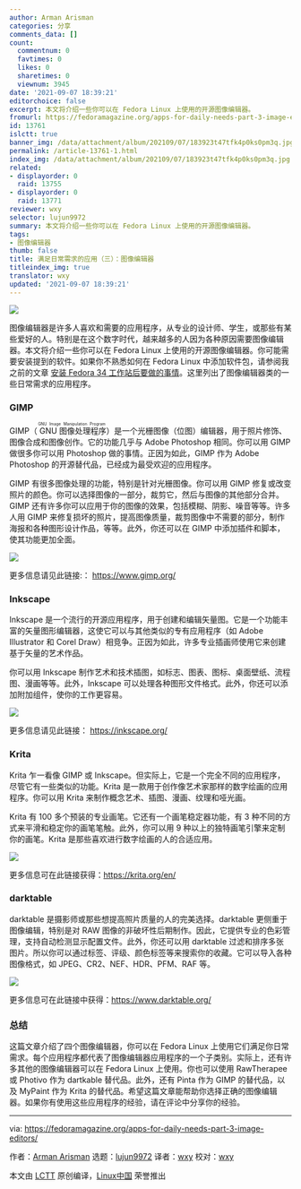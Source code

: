 ```yaml
---
author: Arman Arisman
categories: 分享
comments_data: []
count:
  commentnum: 0
  favtimes: 0
  likes: 0
  sharetimes: 0
  viewnum: 3945
date: '2021-09-07 18:39:21'
editorchoice: false
excerpt: 本文将介绍一些你可以在 Fedora Linux 上使用的开源图像编辑器。
fromurl: https://fedoramagazine.org/apps-for-daily-needs-part-3-image-editors/
id: 13761
islctt: true
banner_img: /data/attachment/album/202109/07/183923t47tfk4p0ks0pm3q.jpg
permalink: /article-13761-1.html
index_img: /data/attachment/album/202109/07/183923t47tfk4p0ks0pm3q.jpg.thumb.jpg
related:
- displayorder: 0
  raid: 13755
- displayorder: 0
  raid: 13771
reviewer: wxy
selector: lujun9972
summary: 本文将介绍一些你可以在 Fedora Linux 上使用的开源图像编辑器。
tags:
- 图像编辑器
thumb: false
title: 满足日常需求的应用（三）：图像编辑器
titleindex_img: true
translator: wxy
updated: '2021-09-07 18:39:21'
---
```


![](/data/attachment/album/202109/07/183923t47tfk4p0ks0pm3q.jpg)


图像编辑器是许多人喜欢和需要的应用程序，从专业的设计师、学生，或那些有某些爱好的人。特别是在这个数字时代，越来越多的人因为各种原因需要图像编辑器。本文将介绍一些你可以在 Fedora Linux 上使用的开源图像编辑器。你可能需要安装提到的软件。如果你不熟悉如何在 Fedora Linux 中添加软件包，请参阅我之前的文章 [安装 Fedora 34 工作站后要做的事情](https://fedoramagazine.org/things-to-do-after-installing-fedora-34-workstation/)。这里列出了图像编辑器类的一些日常需求的应用程序。


### GIMP


GIMP（<ruby> GNU 图像处理程序 <rt>  GNU Image Manipulation Program </rt></ruby>）是一个光栅图像（位图）编辑器，用于照片修饰、图像合成和图像创作。它的功能几乎与 Adobe Photoshop 相同。你可以用 GIMP 做很多你可以用 Photoshop 做的事情。正因为如此，GIMP 作为 Adobe Photoshop 的开源替代品，已经成为最受欢迎的应用程序。


GIMP 有很多图像处理的功能，特别是针对光栅图像。你可以用 GIMP 修复或改变照片的颜色。你可以选择图像的一部分，裁剪它，然后与图像的其他部分合并。GIMP 还有许多你可以应用于你的图像的效果，包括模糊、阴影、噪音等等。许多人用 GIMP 来修复损坏的照片，提高图像质量，裁剪图像中不需要的部分，制作海报和各种图形设计作品，等等。此外，你还可以在 GIMP 中添加插件和脚本，使其功能更加全面。


![](/data/attachment/album/202109/07/183924f2jkfyjekymz78ff.png)


更多信息请见此链接:： <https://www.gimp.org/>


### Inkscape


Inkscape 是一个流行的开源应用程序，用于创建和编辑矢量图。它是一个功能丰富的矢量图形编辑器，这使它可以与其他类似的专有应用程序（如 Adobe Illustrator 和 Corel Draw）相竞争。正因为如此，许多专业插画师使用它来创建基于矢量的艺术作品。


你可以用 Inkscape 制作艺术和技术插图，如标志、图表、图标、桌面壁纸、流程图、漫画等等。此外，Inkscape 可以处理各种图形文件格式。此外，你还可以添加附加组件，使你的工作更容易。


![](/data/attachment/album/202109/07/183925mqtfz17rro04t30w.png)


更多信息请见此链接： <https://inkscape.org/>


### Krita


Krita 乍一看像 GIMP 或 Inkscape。但实际上，它是一个完全不同的应用程序，尽管它有一些类似的功能。Krita 是一款用于创作像艺术家那样的数字绘画的应用程序。你可以用 Krita 来制作概念艺术、插图、漫画、纹理和哑光画。


Krita 有 100 多个预装的专业画笔。它还有一个画笔稳定器功能，有 3 种不同的方式来平滑和稳定你的画笔笔触。此外，你可以用 9 种以上的独特画笔引擎来定制你的画笔。Krita 是那些喜欢进行数字绘画的人的合适应用。


![](/data/attachment/album/202109/07/183926nxjzkl7z1nno0o79.png)


更多信息可在此链接获得：<https://krita.org/en/>


### darktable


darktable 是摄影师或那些想提高照片质量的人的完美选择。darktable 更侧重于图像编辑，特别是对 RAW 图像的非破坏性后期制作。因此，它提供专业的色彩管理，支持自动检测显示配置文件。此外，你还可以用 darktable 过滤和排序多张图片。所以你可以通过标签、评级、颜色标签等来搜索你的收藏。它可以导入各种图像格式，如 JPEG、CR2、NEF、HDR、PFM、RAF 等。


![](/data/attachment/album/202109/07/183927jw22701nb09zhkkw.png)


更多信息可在此链接中获得：<https://www.darktable.org/>


### 总结


这篇文章介绍了四个图像编辑器，你可以在 Fedora Linux 上使用它们满足你日常需求。每个应用程序都代表了图像编辑器应用程序的一个子类别。实际上，还有许多其他的图像编辑器可以在 Fedora Linux 上使用。你也可以使用 RawTherapee 或 Photivo 作为 dartkable 替代品。此外，还有 Pinta 作为 GIMP 的替代品，以及 MyPaint 作为 Krita 的替代品。希望这篇文章能帮助你选择正确的图像编辑器。如果你有使用这些应用程序的经验，请在评论中分享你的经验。




---


via: <https://fedoramagazine.org/apps-for-daily-needs-part-3-image-editors/>


作者：[Arman Arisman](https://fedoramagazine.org/author/armanwu/) 选题：[lujun9972](https://github.com/lujun9972) 译者：[wxy](https://github.com/wxy) 校对：[wxy](https://github.com/wxy)


本文由 [LCTT](https://github.com/LCTT/TranslateProject) 原创编译，[Linux中国](https://linux.cn/) 荣誉推出